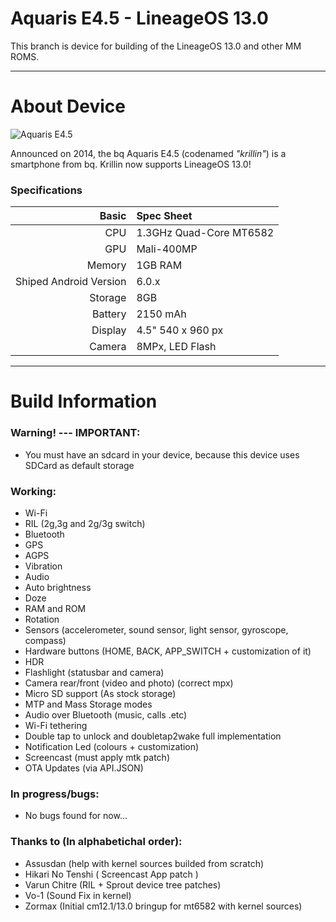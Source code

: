 Aquaris E4.5 - LineageOS 13.0
==============

This branch is device for building of the LineageOS 13.0 and other MM ROMS.

---
# About Device

![Aquaris E4.5](https://img.pccomponentes.com/articles/6/67915/bq-aquaris-e4-5-16gb-blanco-libre-4.jpg "Aquaris E4.5")

Announced on 2014, the bq Aquaris E4.5 (codenamed _"krillin"_) is a smartphone from bq. Krillin now supports LineageOS 13.0!

### Specifications

Basic   | Spec Sheet
-------:|:-------------------------
CPU     | 1.3GHz Quad-Core MT6582
GPU     | Mali-400MP
Memory  | 1GB RAM
Shiped Android Version | 6.0.x
Storage | 8GB
Battery | 2150 mAh
Display | 4.5" 540 x 960 px
Camera  | 8MPx, LED Flash

---

# Build Information

### Warning! --- IMPORTANT:

 * You must have an sdcard in your device, because this device uses SDCard as default storage 

### Working:

 * Wi-Fi
 * RIL (2g,3g and 2g/3g switch)
 * Bluetooth
 * GPS
 * AGPS
 * Vibration
 * Audio
 * Auto brightness
 * Doze
 * RAM and ROM
 * Rotation
 * Sensors (accelerometer, sound sensor, light sensor, gyroscope, compass)
 * Hardware buttons (HOME, BACK, APP_SWITCH + customization of it)
 * HDR
 * Flashlight (statusbar and camera)
 * Camera rear/front (video and photo) (correct mpx)
 * Micro SD support (As stock storage)
 * MTP and Mass Storage modes
 * Audio over Bluetooth (music, calls .etc)
 * Wi-Fi tethering
 * Double tap to unlock and doubletap2wake full implementation
 * Notification Led (colours + customization)
 * Screencast (must apply mtk patch)
 * OTA Updates (via API.JSON)

### In progress/bugs:

 * No bugs found for now...

### Thanks to (In alphabetichal order):

 * Assusdan (help with kernel sources builded from scratch)
 * Hikari No Tenshi ( Screencast App patch )
 * Varun Chitre (RIL + Sprout device tree patches)
 * Vo-1 (Sound Fix in kernel)
 * Zormax (Initial cm12.1/13.0 bringup for mt6582 with kernel sources)
